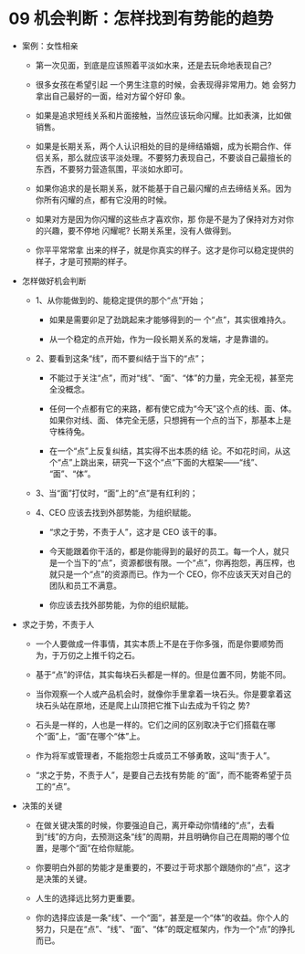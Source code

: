 # 09 机会判断：怎样找到有势能的趋势

- 案例：女性相亲

  - 第一次见面，到底是应该照着平淡如水来，还是去玩命地表现自己?

  - 很多女孩在希望引起 一个男生注意的时候，会表现得非常用力。她 会努力拿出自己最好的一面，给对方留个好印 象。

  - 如果是追求短线关系和片面接触，当然应该玩命闪耀。比如表演，比如做销售。

  - 如果是长期关系，两个人认识相处的目的是缔结婚姻，成为长期合作、伴侣关系，那么就应该平淡处理。不要努力表现自己，不要谈自己最擅长的东西，不要努力营造氛围，平淡如水即可。

  - 如果你追求的是长期关系，就不能基于自己最闪耀的点去缔结关系。因为你所有闪耀的点，都有它没用的时候。

  - 如果对方是因为你闪耀的这些点才喜欢你，那 你是不是为了保持对方对你的兴趣，要不停地 闪耀呢? 长期关系里，没有人做得到。

  - 你平平常常拿 出来的样子，就是你真实的样子。这才是你可以稳定提供的样子，才是可预期的样子。

- 怎样做好机会判断

  - 1、从你能做到的、能稳定提供的那个“点”开始；

    - 如果是需要卯足了劲跳起来才能够得到的一 个“点”，其实很难持久。

    - 从一个稳定的点开始，作为一段长期关系的发端，才是靠谱的。

  - 2、要看到这条“线”，而不要纠结于当下的“点”；

    - 不能过于关注“点”，而对“线”、“面”、“体”的力量，完全无视，甚至完全没概念。

    - 任何一个点都有它的来路，都有使它成为“今天”这个点的线、面、体。如果你对线、面、 体完全无感，只想拥有一个点的当下，那基本上是守株待兔。

    - 在一个“点”上反复纠结，其实得不出本质的结 论。不如花时间，从这个“点”上跳出来，研究一下这个“点”下面的大框架——“线”、 “面”、“体”。

  - 3、当“面”打仗时，“面”上的“点”是有红利的；

  - 4、CEO 应该去找到外部势能，为组织赋能。

    - “求之于势，不责于人”，这才是 CEO 该干的事。

    - 今天能跟着你干活的，都是你能得到的最好的员工。每一个人，就只是一个当下的“点”，资源都很有限。一个“点”，你再抱怨，再压榨，也就只是一个“点”的资源而已。作为一个 CEO，你不应该天天对自己的团队和员工不满意。

    - 你应该去找外部势能，为你的组织赋能。

- 求之于势，不责于人

  - 一个人要做成一件事情，其实本质上不是在于你多强，而是你要顺势而为，于万仞之上推千钧之石。

  - 基于“点”的评估，其实每块石头都是一样的。但是位置不同，势能不同。

  - 当你观察一个人或产品机会时，就像你手里拿着一块石头。你是要拿着这块石头站在原地，还是爬上山顶把它推下山去成为千钧之 势?

  - 石头是一样的，人也是一样的。它们之间的区别取决于它们搭载在哪个“面”上，“面”在哪个“体”上。

  - 作为将军或管理者，不能抱怨士兵或员工不够勇敢，这叫“责于人”。

  - “求之于势，不责于人”，是要自己去找有势能 的“面”，而不能寄希望于员工的“点”。

- 决策的关键

  - 在做关键决策的时候，你要强迫自己，离开牵动你情绪的“点”，去看到“线”的方向，去预测这条“线”的周期，并且明确你自己在周期的哪个位置，是哪个“面”在给你赋能。

  - 你要明白外部的势能才是重要的，不要过于苛求那个跟随你的“点”，这才是决策的关键。

  - 人生的选择远比努力更重要。

  - 你的选择应该是一条“线”、一个“面”，甚至是一个“体”的收益。你个人的努力，只是在“点”、“线”、“面”、“体”的既定框架内，作为一个“点”的挣扎而已。
